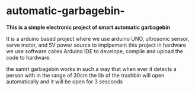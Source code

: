 # automatic-garbagebin-

<b>This is a simple electronic project of smart automatic garbagebin</b>

It is a arduino based project where we use arduino UNO, ultrosonic sensor, serve motor, and 5V power source to implpement this project in hardware
we use software calles Arduino IDE to develope, compile and upload the code to hardware.

the samrt garbagebin works in such a way that when ever it detects a person with in the range of 30cm the lib of the trashbin will open automatically and it will be open for 3 sesconds
